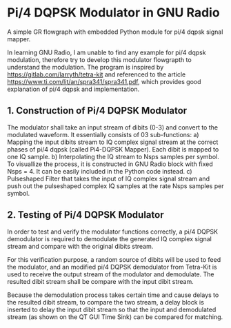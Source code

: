# Pi/4 DQPSK Modulator in GNU Radio
A simple GR flowgraph with embedded Python module for pi/4 dqpsk signal mapper.

In learning GNU Radio, I am unable to find any example for pi/4 dqpsk modulation, therefore try to develop this modulator flowgrapth to understand the modulation. The program is inspired by https://gitlab.com/larryth/tetra-kit and referenced to the article https://www.ti.com/lit/an/spra341/spra341.pdf, which provides good explanation of pi/4 dqpsk and implementation. 

## 1. Construction of Pi/4 DQPSK Modulator 
The modulator shall take an input stream of dibits (0-3) and convert to the modulated waveform. It essentially consists of 03 sub-functions: 
a) Mapping the input dibits stream to IQ complex signal stream at the correct phases of pi/4 dqpsk (called Pi4-DQPSK Mapper). Each dibit is mapped to one IQ sample.
b) Interpolating the IQ stream to Nsps samples per symbol. To visuallize the process, it is constructed in GNU Radio block with fixed Nsps = 4. It can be easily included in the Python code instead. 
c) Pulseshaped Filter that takes the input of IQ complex signal stream and push out the pulseshaped complex IQ samples at the rate Nsps samples per symbol.


## 2. Testing of Pi/4 DQPSK Modulator 
In order to test and verify the modulator functions correctly, a pi/4 DQPSK demodulator is required to demodulate the generated IQ complex signal stream and compare with the original dibits stream. 

For this verification purpose, a random source of dibits will be used to feed the modulator, and an modified pi/4 DQPSK demodulator from Tetra-Kit is used to receive the output stream of the modulator and demodulate. The resulted dibit stream shall be compare with the input dibit stream.

Because the demodulation process takes certain time and cause delays to the resulted dibit stream, to compare the two stream, a delay block is inserted to delay the input dibit stream so that the input and demodulated stream (as shown on the QT GUI Time Sink) can be compared for matching. 
